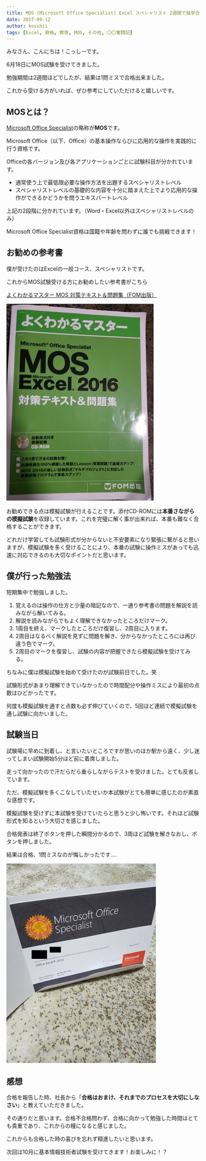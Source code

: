 ```yaml
---
title: MOS (Microsoft Office Specialist) Excel スペシャリスト 2週間で独学合格日記
date: 2017-09-12
author: kosshii
tags: [Excel, 資格, 教育, MOS, その他, 〇〇奮闘記]
---
```


みなさん、こんにちは！こっしーです。

6月18日にMOS試験を受けてきました。

勉強期間は2週間ほどでしたが、結果は1問ミスで合格出来ました。

これから受ける方がいれば、ぜひ参考にしていただけると嬉しいです。

## MOSとは？

[Microsoft Office Specialist](http://mos.odyssey-com.co.jp/index.htm)の略称が**MOS**です。

Microsoft Office（以下、Office）の基本操作ならびに応用的な操作を実践的に行う資格です。

Officeの各バージョン及び各アプリケーションごとに試験科目が分かれています。

* 通常使う上で最低限必要な操作方法を出題するスペシャリストレベル
* スペシャリストレベルの基礎的な内容を十分に踏まえた上でより応用的な操作ができるかどうかを問うエキスパートレベル

上記の2段階に分かれています。（Word・Excel以外はスペシャリストレベルのみ）

Microsoft Office Specialist資格は国籍や年齢を問わずに誰でも挑戦できます！

## お勧めの参考書

僕が受けたのはExcelの一般コース、スペシャリストです。

これからMOS試験受ける方にお勧めしたい参考書がこちら

[よくわかるマスター MOS 対策テキスト＆問題集（FOM出版）](http://www.fom.fujitsu.com/goods/officespecialist/fpt1617.html)

![](images/mos-excel-specialist-1.jpg)

お勧めできる点は模擬試験が行えることです。添付CD-ROMには**本番さながらの模擬試験**を収録しています。これを完璧に解く事が出来れば、本番も難なく合格することができます。

どれだけ学習しても試験形式が分からないと不安要素になり緊張に繋がると思いますが、模擬試験を多く受けることにより、本番の試験に操作ミスがあっても迅速に対応できるのも大切なポイントだと思います。

## 僕が行った勉強法

短期集中で勉強しました。

1. 覚えるのは操作の仕方と少量の暗記なので、一通り参考書の問題を解説を読みながら解いてみる。
2. 解説を読みながらでもよく理解できなかったところだけマーク。
3. 1周目を終え、マークしたところだけ復習し、2周目に入ります。
4. 2周目はなるべく解説を見ずに問題を解き、分からなかったところには再び違う色でマーク。
5. 2周目のマークを復習し、試験の内容が把握できたら模擬試験を受けてみる。

ちなみに僕は模擬試験を始めて受けたのが試験前日でした。笑

試験形式があまり理解できていなかったので時間配分や操作ミスにより最初の点数はひどかったです。

何度も模擬試験を通すと点数も必ず伸びていくので、5回ほど連続で模擬試験を通し試験に向かいました。

## 試験当日

試験場に早めに到着し、と言いたいところですが思いのほか駅から遠く、少し迷ってしまい試験開始5分ほど前に着席しました。

走って向かったので汗だらだら垂らしながらテストを受けました。とても反省しています。

ただ、模擬試験を多くこなしていたせいか本試験がとても簡単に感じたのが素直な感想です。

模擬試験を受けずに本試験を受けていたらと思うと少し怖いです。それほど試験形式を知るという大切さを感じました。

合格発表は終了ボタンを押した瞬間分かるので、3周ほど試験を解きなおし、ボタンを押しました。

結果は合格、1問ミスなのが悔しかったです....

![](images/mos-excel-specialist-2.jpg)

## 感想

合格を報告した時、社長から「**合格はおまけ、それまでのプロセスを大切にしなさい**」と教えていただきました。

その通りだと思います。合格不合格問わず、合格に向かって勉強した時間はとても貴重であり、これからの糧になると感じました。

これからも合格した時の喜びを忘れず精進したいと思います。

次回は10月に基本情報技術者試験を受けてきます！お楽しみに！？